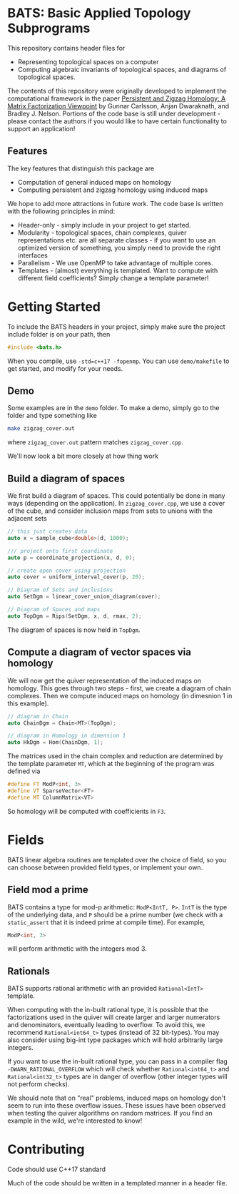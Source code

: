 # BATS: Basic Applied Topology Subprograms

This repository contains header files for
* Representing topological spaces on a computer
* Computing algebraic invariants of topological spaces, and diagrams of topological spaces.

The contents of this repository were originally developed to implement the computational framework in the paper
[Persistent and Zigzag Homology: A Matrix Factorization Viewpoint](https://arxiv.org/abs/1911.10693) by Gunnar Carlsson, Anjan Dwaraknath, and Bradley J. Nelson.  Portions of the code base is still under development - please contact the authors if you would like to have certain functionality to support an application!

## Features

The key features that distinguish this package are

* Computation of general induced maps on homology
* Computing persistent and zigzag homology using induced maps

We hope to add more attractions in future work. The code base is written with the following principles in mind:

* Header-only - simply include in your project to get started.
* Modularity - topological spaces, chain complexes, quiver representations etc. are all separate classes - if you want to use an optimized version of something, you simply need to provide the right interfaces
* Parallelism - We use OpenMP to take advantage of multiple cores.
* Templates - (almost) everything is templated.  Want to compute with different field coefficients?  Simply change a template parameter!

# Getting Started

To include the BATS headers in your project, simply make sure the project include folder is on your path, then
```cpp
#include <bats.h>
```
When you compile, use `-std=c++17 -fopenmp`.  You can use `demo/makefile` to get started, and modify for your needs.

## Demo

Some examples are in the `demo` folder.  To make a demo, simply go to the folder and type something like
```bash
make zigzag_cover.out
```
where `zigzag_cover.out` pattern matches `zigzag_cover.cpp`.

We'll now look a bit more closely at how thing work

## Build a diagram of spaces

We first build a diagram of spaces.  This could potentially be done in many ways (depending on the application).  In `zigzag_cover.cpp`, we use a cover of the cube, and consider inclusion maps from sets to unions with the adjacent sets
```cpp
// this just creates data
auto x = sample_cube<double>(d, 1000);

/// project onto first coordinate
auto p = coordinate_projection(x, d, 0);

// create open cover using projection
auto cover = uniform_interval_cover(p, 20);

// Diagram of Sets and inclusions
auto SetDgm = linear_cover_union_diagram(cover);

// Diagram of Spaces and maps
auto TopDgm = Rips(SetDgm, x, d, rmax, 2);
```
The diagram of spaces is now held in `TopDgm`.

## Compute a diagram of vector spaces via homology
We will now get the quiver representation of the induced maps on homology.  This goes through two steps - first, we create a diagram of chain complexes.  Then we compute induced maps on homology (in dimesnion 1 in this example).

```cpp
// diagram in Chain
auto ChainDgm = Chain<MT>(TopDgm);

// diagram in Homology in dimension 1
auto HkDgm = Hom(ChainDgm, 1);
```

The matrices used in the chain complex and reduction are determined by the template parameter `MT`, which at the beginning of the program was defined via
```cpp
#define FT ModP<int, 3>
#define VT SparseVector<FT>
#define MT ColumnMatrix<VT>
```
So homology will be computed with coefficients in `F3`.


# Fields

BATS linear algebra routines are templated over the choice of field, so you can choose between provided field types, or implement your own.

## Field mod a prime

BATS contains a type for mod-p arithmetic: `ModP<IntT, P>`.  `IntT` is the type of the underlying data, and `P` should be a prime number (we check with a `static_assert` that it is indeed prime at compile time). For example,
```cpp
ModP<int, 3>
```
will perform arithmetic with the integers mod 3.

## Rationals

BATS supports rational arithmetic with an provided `Rational<IntT>` template.

When computing with the in-built rational type, it is possible that the factorizations used in the quiver will create larger and larger numerators and denominators, eventually leading to overflow.  To avoid this, we recommend `Rational<int64_t>` types (instead of 32 bit-types).  You may also consider using big-int type packages which will hold arbitrarily large integers.

If you want to use the in-built rational type, you can pass in a compiler flag `-DWARN_RATIONAL_OVERFLOW` which will check whether `Rational<int64_t>` and `Rational<int32_t>` types are in danger of overflow (other integer types will not perform checks).

We should note that on "real" problems, induced maps on homology don't seem to run into these overflow issues.  These issues have been observed when testing the quiver algorithms on random matrices.  If you find an example in the wild, we're interested to know!


# Contributing
Code should use C++17 standard

Much of the code should be written in a templated manner in a header file.

